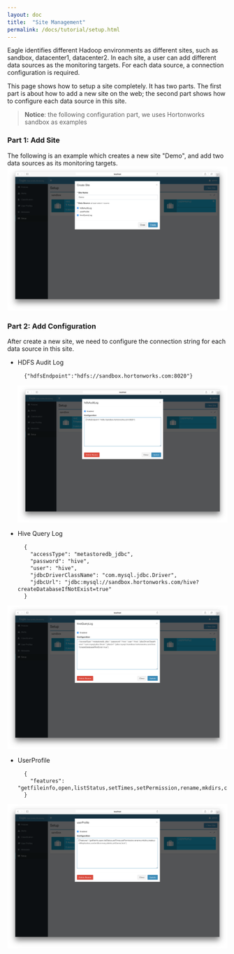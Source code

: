 ```yaml
---
layout: doc
title:  "Site Management"
permalink: /docs/tutorial/setup.html
---
```


Eagle identifies different Hadoop environments as different sites, such as sandbox, datacenter1, datacenter2. In each site,
a user can add different data sources as the monitoring targets. For each data source, a connection configuration is required.

This page shows how to setup a site completely. It has two parts. The first part is about how to add a new site on the web;
the second part shows how to configure each data source in this site.

> **Notice**: the following configuration part, we uses Hortonworks sandbox as examples

### **Part 1: Add Site**

The following is an example which creates a new site "Demo", and add two data sources as its monitoring targets.
![setup a site](/images/docs/new-site.png)

### **Part 2: Add Configuration**

After create a new site, we need to configure the connection string for each data source in this site.

* HDFS Audit Log

        {"hdfsEndpoint":"hdfs://sandbox.hortonworks.com:8020"}

  ![hdfs setup](/images/docs/hdfs-setup.png)

* Hive Query Log

        {
          "accessType": "metastoredb_jdbc",
          "password": "hive",
          "user": "hive",
          "jdbcDriverClassName": "com.mysql.jdbc.Driver",
          "jdbcUrl": "jdbc:mysql://sandbox.hortonworks.com/hive?createDatabaseIfNotExist=true"
        }

![hdfs setup](/images/docs/hive-setup.png)

* UserProfile

        {
          "features": "getfileinfo,open,listStatus,setTimes,setPermission,rename,mkdirs,create,setReplication,contentSummary,delete,setOwner,fsck"
        }

![hdfs setup](/images/docs/userprofile-setup.png)